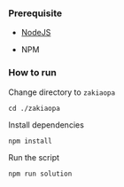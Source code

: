 ### Prerequisite

- [NodeJS](https://nodejs.org/en/)

- NPM



### How to run

Change directory to ```zakiaopa```

```shell
cd ./zakiaopa
```


Install dependencies

```shell
npm install
```



Run the script

```
npm run solution
```

